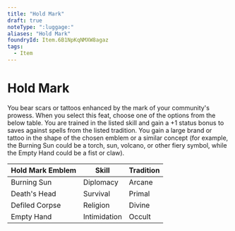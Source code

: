 ```yaml
---
title: "Hold Mark"
draft: true
noteType: ":luggage:"
aliases: "Hold Mark"
foundryId: Item.6B1NpKqNMXW8agaz
tags:
  - Item
---
```


# Hold Mark

You bear scars or tattoos enhanced by the mark of your community's prowess. When you select this feat, choose one of the options from the below table. You are trained in the listed skill and gain a +1 status bonus to saves against spells from the listed tradition. You gain a large brand or tattoo in the shape of the chosen emblem or a similar concept (for example, the Burning Sun could be a torch, sun, volcano, or other fiery symbol, while the Empty Hand could be a fist or claw).

| Hold Mark Emblem | Skill | Tradition |
| --- | --- | --- |
| Burning Sun | Diplomacy | Arcane |
| Death's Head | Survival | Primal |
| Defiled Corpse | Religion | Divine |
| Empty Hand | Intimidation | Occult |
